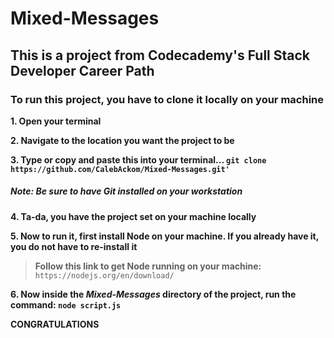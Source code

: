 # Mixed-Messages
## This is a project from Codecademy's Full Stack Developer Career Path

### To run this project, you have to clone it locally on your machine

**1. Open your terminal**

**2. Navigate to the location you want the project to be**

**3. Type or copy and paste this into your terminal... ```git clone https://github.com/CalebAckom/Mixed-Messages.git'```**
##### Note: Be sure to have Git installed on your workstation

**4. Ta-da, you have the project set on your machine locally**

**5. Now to run it, first install Node on your machine. If you already have it, you do not have to re-install it**
>**Follow this link to get Node running on your machine:** ```https://nodejs.org/en/download/```

**6. Now inside the *Mixed-Messages* directory of the project, run the command: ```node script.js```**

**CONGRATULATIONS**